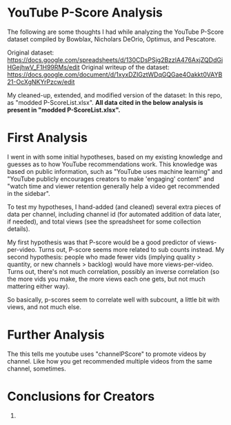 # YouTube P-Score Analysis
The following are some thoughts I had while analyzing the YouTube P-Score dataset compiled by Bowblax, Nicholars DeOrio, Optimus, and Pescatore.

Original dataset: https://docs.google.com/spreadsheets/d/130CDsPSjg2BzzlA476AxjZQDdGiHGejhwV_F1H99RMs/edit
Original writeup of the dataset: https://docs.google.com/document/d/1xyxDZIGztWDqGQGae4Oakkt0VAYB21-OcXgNKYrPzcw/edit

My cleaned-up, extended, and modified version of the dataset: In this repo, as "modded P-ScoreList.xlsx".
**All data cited in the below analysis is present in "modded P-ScoreList.xlsx".**

# First Analysis
I went in with some initial hypotheses, based on my existing knowledge and guesses as to how YouTube recommendations work. This knowledge was based on public information, such as "YouTube uses machine learning" and "YouTube publicly encourages creators to make 'engaging' content" and "watch time and viewer retention generally help a video get recommended in the sidebar".

To test my hypotheses, I hand-added (and cleaned) several extra pieces of data per channel, including channel id (for automated addition of data later, if needed), and total views (see the spreadsheet for some collection details).

My first hypothesis was that P-score would be a good predictor of views-per-video. Turns out, P-score seems more related to sub counts instead.
My second hypothesis: people who made fewer vids (implying quality > quantity, or new channels > backlog) would have more views-per-video. Turns out, there's not much correlation, possibly an inverse correlation (so the more vids you make, the more views each one gets, but not much mattering either way).

So basically, p-scores seem to correlate well with subcount, a little bit with views, and not much else.

# Further Analysis
The this tells me youtube uses "channelPScore" to promote videos by channel. Like how you get recommended multiple videos from the same channel, sometimes.

# Conclusions for Creators
1. 
